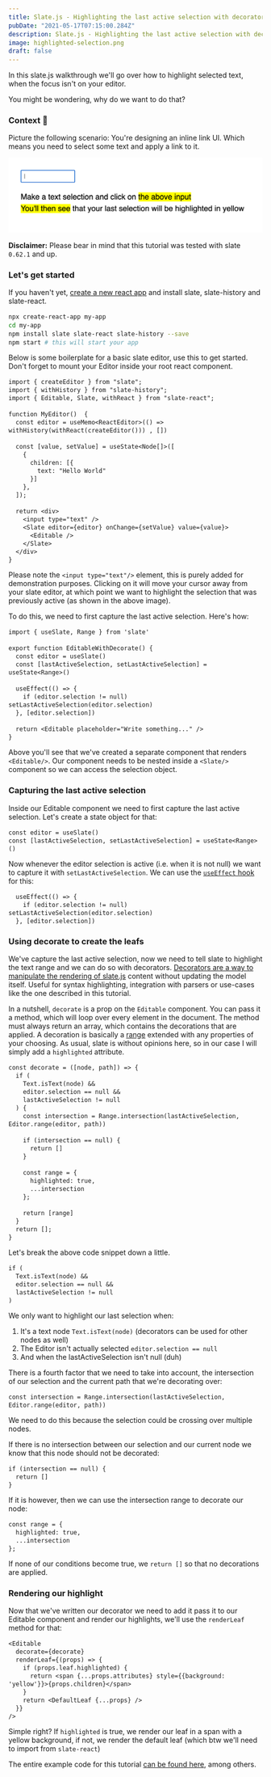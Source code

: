 ```yaml
---
title: Slate.js - Highlighting the last active selection with decorators
pubDate: "2021-05-17T07:15:00.284Z"
description: Slate.js - Highlighting the last active selection with decorators
image: highlighted-selection.png
draft: false
---
```


In this slate.js walkthrough we'll go over how to highlight selected text, when the focus isn't on your editor.

You might be wondering, why do we want to do that?

### Context 🤔

Picture the following scenario: You're designing an inline link UI. Which means you need to select some text and apply a link to it.

![highlight-last-selection](highlighted-selection.png)

**Disclaimer:** Please bear in mind that this tutorial was tested with slate `0.62.1` and up.

### Let's get started

If you haven't yet, [create a new react app] and install slate, slate-history and slate-react.

```bash
npx create-react-app my-app
cd my-app
npm install slate slate-react slate-history --save
npm start # this will start your app
```

Below is some boilerplate for a basic slate editor, use this to get started. Don't forget to mount your Editor inside your root react component.

```tsx
import { createEditor } from "slate";
import { withHistory } from "slate-history";
import { Editable, Slate, withReact } from "slate-react";

function MyEditor()  {
  const editor = useMemo<ReactEditor>(() => withHistory(withReact(createEditor())) , [])

  const [value, setValue] = useState<Node[]>([
    {
      children: [{
        text: "Hello World"
      }]
    },
  ]);

  return <div>
    <input type="text" />
    <Slate editor={editor} onChange={setValue} value={value}>
      <Editable />
    </Slate>
  </div>
}
```

Please note the `<input type="text"/>` element, this is purely added for demonstration purposes. Clicking on it will move your cursor away from your slate editor, at which point we want to highlight the selection that was previously active (as shown in the above image).

To do this, we need to first capture the last active selection. Here's how:

```tsx
import { useSlate, Range } from 'slate'

export function EditableWithDecorate() {
  const editor = useSlate()
  const [lastActiveSelection, setLastActiveSelection] = useState<Range>()

  useEffect(() => {
    if (editor.selection != null) setLastActiveSelection(editor.selection)
  }, [editor.selection])

  return <Editable placeholder="Write something..." />
}
```

Above you'll see that we've created a separate component that renders `<Editable/>`. Our component needs to be nested inside a `<Slate/>` component so we can access the selection object.

### Capturing the last active selection

Inside our Editable component we need to first capture the last active selection. Let's create a state object for that:

```tsx
const editor = useSlate()
const [lastActiveSelection, setLastActiveSelection] = useState<Range>()
```

Now whenever the editor selection is active (i.e. when it is not null) we want to capture it with `setLastActiveSelection`. We can use the [`useEffect` hook] for this:

```tsx
  useEffect(() => {
    if (editor.selection != null) setLastActiveSelection(editor.selection)
  }, [editor.selection])
```

### Using decorate to create the leafs

We've capture the last active selection, now we need to tell slate to highlight the text range and we can do so with decorators. [Decorators are a way to manipulate the rendering of slate.js](https://docs.slatejs.org/concepts/09-rendering#decorations) content without updating the model itself. Useful for syntax highlighting, integration with parsers or use-cases like the one described in this tutorial.

In a nutshell, `decorate` is a prop on the `Editable` component. You can pass it a method, which will loop over every element in the document. The method must always return an array, which contains the decorations that are applied. A decoration is basically a [range](https://docs.slatejs.org/concepts/03-locations#range) extended with any properties of your choosing. As usual, slate is without opinions here, so in our case I will simply add a `highlighted` attribute.

```tsx
const decorate = ([node, path]) => {
  if (
    Text.isText(node) &&
    editor.selection == null &&
    lastActiveSelection != null
  ) {
    const intersection = Range.intersection(lastActiveSelection, Editor.range(editor, path))

    if (intersection == null) {
      return []
    }

    const range = {
      highlighted: true,
      ...intersection
    };

    return [range]
  }
  return [];
}
```

Let's break the above code snippet down a little.

```tsx
if (
  Text.isText(node) &&
  editor.selection == null &&
  lastActiveSelection != null
) 
```

We only want to highlight our last selection when:

1. It's a text node `Text.isText(node)` (decorators can be used for other nodes as well)
2. The Editor isn't actually selected `editor.selection == null`
3. And when the lastActiveSelection isn't null (duh)

There is a fourth factor that we need to take into account, the intersection of our selection and the current path that we're decorating over:

```tsx
const intersection = Range.intersection(lastActiveSelection, Editor.range(editor, path))
```

We need to do this because the selection could be crossing over multiple nodes.

If there is no intersection between our selection and our current node we know that this node should not be decorated:

```tsx
if (intersection == null) {
  return []
}
```

If it is however, then we can use the intersection range to decorate our node:

```tsx
const range = {
  highlighted: true,
  ...intersection
};
```

If none of our conditions become true, we `return []` so that no decorations are applied.

### Rendering our highlight

Now that we've written our decorator we need to add it pass it to our Editable component and render our highlights, we'll use the `renderLeaf` method for that:

```tsx
<Editable
  decorate={decorate}
  renderLeaf={(props) => {
    if (props.leaf.highlighted) {
      return <span {...props.attributes} style={{background: 'yellow'}}>{props.children}</span>
    }
    return <DefaultLeaf {...props} />
  }}
/>
```

Simple right? If `highlighted` is true, we render our leaf in a span with a yellow background, if not, we render the default leaf (which btw we'll need to import from `slate-react`)

The entire example code for this tutorial [can be found here](https://github.com/juliankrispel/slate-patterns/blob/master/src/highlight-last-selection/index.tsx), among others.

[`useEffect` hook]: https://reactjs.org/docs/hooks-effect.html
[create a new react app]: https://reactjs.org/docs/create-a-new-react-app.html